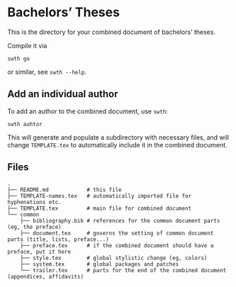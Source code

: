 # Bachelors’ Theses #

This is the  directory for your combined document of bachelors’ theses.

Compile it via

    swth go

or similar, see `swth --help`.

## Add an individual author ##

To add an author to the combined document, use `swth`:

    swth auhtor
    
This will generate and populate a subdirectory with necessary files, and will change `TEMPLATE.tex` to automatically include it in the combined document.


## Files ##

    .
    ├── README.md            # this file
    ├── TEMPLATE-names.tex   # automatically imported file for hyphenations etc.
    ├── TEMPLATE.tex         # main file for combined document
    └── common
        ├── bibliography.bib # references for the common document parts (eg, the preface)
        ├── document.tex     # governs the setting of common document parts (title, lists, preface...)
        ├── preface.tex      # if the combined document should have a preface, put it here
        ├── style.tex        # global stylistic change (eg, colors)
        ├── system.tex       # global packages and patches
        └── trailer.tex      # parts for the end of the combined document (appendices, affidavits)
